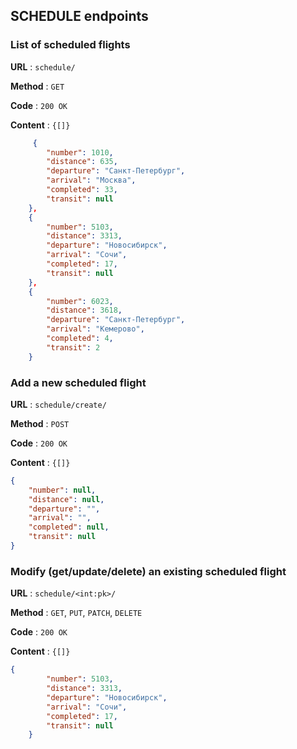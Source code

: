 ## SCHEDULE endpoints

### List of scheduled flights

**URL** : `schedule/`

**Method** : `GET`

**Code** : `200 OK`

**Content** : `{[]}`

```json
     {
        "number": 1010,
        "distance": 635,
        "departure": "Санкт-Петербург",
        "arrival": "Москва",
        "completed": 33,
        "transit": null
    },
    {
        "number": 5103,
        "distance": 3313,
        "departure": "Новосибирск",
        "arrival": "Сочи",
        "completed": 17,
        "transit": null
    },
    {
        "number": 6023,
        "distance": 3618,
        "departure": "Санкт-Петербург",
        "arrival": "Кемерово",
        "completed": 4,
        "transit": 2
    }
```

### Add a new scheduled flight

**URL** : `schedule/create/`

**Method** : `POST`

**Code** : `200 OK`

**Content** : `{[]}`

```json
{
    "number": null,
    "distance": null,
    "departure": "",
    "arrival": "",
    "completed": null,
    "transit": null
}
```

### Modify (get/update/delete) an existing scheduled flight

**URL** : `schedule/<int:pk>/`

**Method** : `GET`, `PUT`, `PATCH`, `DELETE`

**Code** : `200 OK`

**Content** : `{[]}`

```json
{
        "number": 5103,
        "distance": 3313,
        "departure": "Новосибирск",
        "arrival": "Сочи",
        "completed": 17,
        "transit": null
    }
```